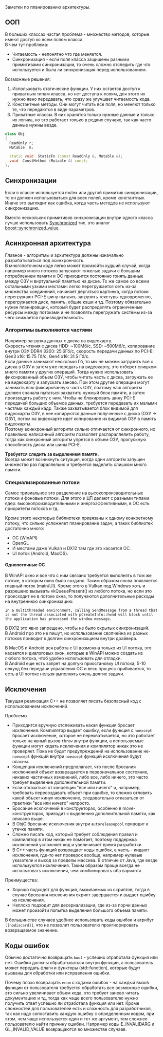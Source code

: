 Заметки по планированию архитектуры.

## ООП

В больших классах частая проблема - множество методов, которые имеют доступ ко всем полям класса.<br/>
В чем тут проблема:
* Читаемость - непонятно что где меняется.
* Синхронизация - если поля класса защищены разными примитивами синхронизации, то очень сложно отследить где что используется и была ли синхронизация перед использованием.

Возможные решения:
1. Использовать статические функции. У них остается доступ к приватным типам класса, но нет доступа к полям, для этого их нужно явно передавать, что сразу же улучшает читаемость кода.
2. Константные методы. Они могут читать все поля, но меняют только те, что передаются в виде параметров.
3. Приватные классы. В них хранятся только нужные данные и только их логика, но это работает только в редких случаях, так как часто данные нужны везде.

```cpp
class Obj
{
  ReadOnly r;
  Mutable  m;

  static void  StaticFn (const ReadOnly &, Mutable &);
  void  ConstMethod (Mutable &) const;
};
```

## Синхронизации

Если в классе используется mutex или другой примитив синхронизации, то он должен использоваться для всех полей, кроме константных. Иначе это выглядит как ошибка, когда часть методов не используют синхронизацию.

Вместо нескольких примитивов синхронизации внутри одного класса лучше использовать [Synchronized](https://github.com/azhirnov/as-en/blob/dev/AE/engine/src/threading/Primitives/Synchronized.h) тип, это аналог [boost::synchronized_value](https://www.boost.org/doc/libs/1_55_0/doc/html/thread/sds.html).


## Асинхронная архитектура

Главное - алгоритмы и архитектура должны изначально разрабатываться под асинхронность.<br/>
В многопоточном коде легко может произойти худший случай, когда например много потоков запускают тяжелые задачи с большим потреблением памяти и ОС приходится постоянно гонять данные между ОЗУ и виртуальной памятью на диске.
То же самое со всеми остальными узкими местами: легко перегружается сеть из-за множества соединений, начинает дергаться картинка, когда потоки перегружают PCI-E шину пытаясь загрузить текстуры одновременно, перегружается диск, память, общие кэши и тд.
Поэтому обязательно нужен планировщик, который будет распределять ограниченные ресурсы между потоками и не позволять перегружать системы из-за чего снижается производительность.

### Алгоритмы выполняются частями

Например загрузка данных с диска на видеокарту.<br/>
Скорость чтения с диска HDD: ~100Мб/с, SSD: ~500Мб/с, копирование внутри ОЗУ DDR4 3200: 25.6Гб/с, скорость передачи данных по PCI-E: Gen3 x16: 15.75 Гб/с, Gen4 x16: 31.5 Гб/с.<br/>
Если данные занимают несколько Гб, то мы не можем загрузить все с диска в ОЗУ и затем уже передать на видеокарту, это отберет слишком много памяти у других операций. Тогда нужно использовать фиксированный объем ОЗУ, чтобы читать часть с диска, загружать ее на видеокарту и запускать заново. При этом другие операции могут занимать всю фиксированную часть ОЗУ, поэтому наш алгоритм должен сначала пытаться захватить нужный блок памяти, а затем производить работу с ним.
Чтобы не блокировать шину PCI-E передачей больших объемов данных, требуется передавать их малыми частями каждый кадр. Также захватывается блок видимой для видеокарты ОЗУ, в нее копируются данные полученные с диска (ОЗУ -> ОЗУ), потом на видеокарте идет копирование из видимой ОЗУ в память видеокарты.<br/>
Поэтому асинхронный алгоритм сильно отличается от синхронного, но правильно написанный алгоритм позволяет распараллелить работу, тогда как синхронный алгоритм упрется в объем ОЗУ, пропускную способность диска или шины PCI-E.

**Требуется следить за выделением памяти.**<br/>
Всегда может возникнуть ситуация, когда один алгоритм запущен множество раз параллельно и требуется выделить слишком много памяти.


### Специализированные потоки

Самое тривиальное это разделение на высокопроизводительные потоки и фоновые потоки. Для этого и ЦП делают с разными типами ядер: высокопроизводительными и энергоэффективными, в ОС есть приоритеты потоков и тд.

Кроме этого некоторые библиотеки привязаны к одному конкретному потоку, что сильно усложняет планирование задач, а таких библиотек достаточно много:
* ОС (WinAPI)
* OpenGL
* И местами даже Vulkan и DX12 там где это касается ОС.
* UI поток (Android, MacOS).

#### Однопоточные ОС

В WinAPI окно и все что с ним связано требуется выполнять в том же потоке, в котором окно было создано. Таким образом снова появляется главный поток (main/UI).
Кроме этого в Vulkan под Windows хоть и разрешено вызывать vkQueuePresent() из любого потока, но если это происходит не в потоке окна, то получаются дополнительные расходы на внутреннюю синхронизацию:
```
In a multithreaded environment, calling SendMessage from a thread that is not the thread associated with pCreateInfo::hwnd will block until the application has processed the window message.
 ```
В DX12 это явно запрещено, чтобы не было скрытых синхронизаций.<br/>
В Android про это не пишут, но использование свопчейна из разных потоков приводит к долгим синхронизациям внутри драйвера.

В MacOS и Android вся работа с UI возможна только из UI потока, это касается и диалоговых окон, которые в WinAPI можно создать из любого потока, чтоб удобно использовать для отладки.<br/>
В Android еще есть запрет на долгую приостановку UI потока, 5-10 секунд без передачи управления ОС и весь процесс прибивается, то есть в UI потоке нельзя выполнять очень долгие задачи.


## Исключения

Текущая реализация C++ не позволяет писать безопасный код с использованием исключений.

Проблемы:
* Приходится вручную отслеживать какая функция бросает исключения. Компилятор выдает ошибку, если функция с `noexcept` бросает исключение, которое не перехватывается, но это работает только на явный вызов `throw` внутри функции, а используемые функции могут кидать исключения и компилятор никак это не проверяет. Пока не будет предупреждений на использование не-`noexcept` функций внутри `noexcept` функций исключения будут опасны.
* Концепция исключений предполагает, что после бросания исключений объект возвращается в первоначальное состояние, никаких частичных изменений, либо все, либо ничего, это часто требует выделение дополнительной памяти.
* Если отказаться от концепции "все или ничего" и, например, требовать пересоздавать объект при ошибке, то сложно отловить какой объект кинул исключение, следовательно отказаться от практики "все или ничего" непросто.
* Бросание исключений в конструкторах, особенно в move-конструкторах, приводит к выделению дополнительной памяти, как описано выше.
* В ObjC бросание исключения внутри `autoreleasepool` приводит к утечке памяти.
* Сложно писать код, который требует соблюдения правил и компилятор в этом никак не помогает, поэтому поддержка исключений усложняет код и увеличивает время разработки.
* В C++ часть функций возвращает коды ошибок, а часть - кидают исключения, где-то нет проверок вообще, например нулевые указатели и выход за пределы массива. В отличие от Java, где везде используются исключения. Таким образом проще всегда не использовать исключения, чем комбинировать оба варианта.

Преимущества:
* Хорошо подходят для функций, вызываемых из скриптов, тогда в случае бросания исключения скрипт завершается и выдает ошибку из исключения.
* Неплохо подходит для десериализации, где из-за порчи данных может произойти попытка выделения большого объема памяти.

В большинстве случаев удобнее использовать коды ошибок и атрибут `[[nodiscard]]`, что не позволит пользователю проигнорировать возвращаемое значение.


## Коды ошибок

Обычно достаточно возвращать `bool` - успешно отработала функция или нет. Ошибки должны обрабатываться внутри функции, а пользователь может передать флаги и функторы (std::function), которые будут вызваны для обработки или исправления ошибки.

Почему плохо возвращать `enum` с кодами ошибок - на каждый вызов функции от пользователя требуется обработать все возможные ошибки, это сильно увеличивает объем кода, это требует заново читать документацию и тд, тогда как чаще всего пользователю нужно получить ответ успешно ли отработала функция или нет.
Кроме сложностей для пользователей есть и сложность для разработчиков, так как надо сопоставить каждую ошибку с определенным кодом, при этом, чем чаще используется один и тот же аргумент, тем сложнее пользователю найти причину ошибки. Например коды E_INVALIDARG и GL_INVALID_VALUE возвращаются во множестве случаев.
